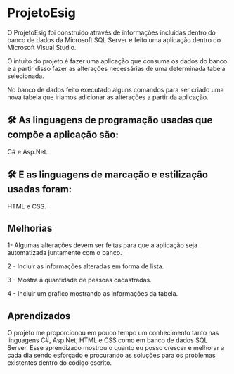 # ProjetoEsig

O ProjetoEsig foi construido através de informações incluidas dentro do banco de dados da 
Microsoft SQL Server e feito uma aplicação dentro do Microsoft Visual Studio.

O intuito do projeto é fazer uma aplicação que consuma os dados do banco e a partir disso
fazer as alterações necessárias de uma determinada tabela selecionada.

No banco de dados feito executado alguns comandos para ser criado uma nova tabela que iriamos
adicionar as alterações a partir da aplicação.

## 🛠 As linguagens de programação usadas que compõe a aplicação são:

C# e Asp.Net.


## 🛠 E as linguagens de marcação e estilização usadas foram:

HTML e CSS.

## Melhorias

1- Algumas alterações devem ser feitas para que a aplicação seja automatizada juntamente com
o banco.

2 - Incluir as informações alteradas em forma de lista.

3 - Mostra a quantidade de pessoas cadastradas.

4 - Incluir um grafico mostrando as informações da tabela.

## Aprendizados

O projeto me proporcionou em pouco tempo um conhecimento tanto nas linguagens C#, Asp.Net, 
HTML e CSS como em banco de dados SQL Server. Esse aprendizado mostrou o quanto eu posso
crescer e melhorar a cada dia sendo esforçado e procurando as soluções para os problemas 
existentes dentro do código escrito.
